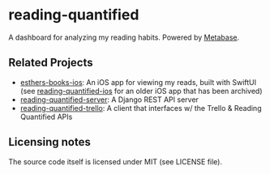 # reading-quantified

A dashboard for analyzing my reading habits. Powered by [Metabase](https://www.metabase.com/).

## Related Projects

* [esthers-books-ios](https://github.com/estherjk/esthers-books-ios): An iOS app for viewing my reads, built with SwiftUI (see [reading-quantified-ios](https://github.com/estherjk/reading-quantified-ios) for an older iOS app that has been archived)
* [reading-quantified-server](https://github.com/estherjk/reading-quantified-server): A Django REST API server
* [reading-quantified-trello](https://github.com/estherjk/reading-quantified-trello): A client that interfaces w/ the Trello & Reading Quantified APIs

## Licensing notes

The source code itself is licensed under MIT (see LICENSE file).
